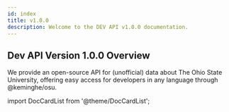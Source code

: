 ```yaml
---
id: index
title: v1.0.0
description: Welcome to the DEV API v1.0.0 documentation.
---
```


## Dev API Version 1.0.0 Overview

We provide an open-source API for (unofficial) data about The Ohio State University, offering easy access for developers in any language through @keminghe/osu.

import DocCardList from '@theme/DocCardList';

<DocCardList />